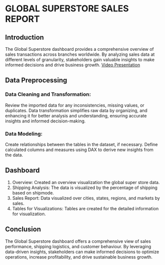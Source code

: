 # GLOBAL SUPERSTORE SALES REPORT
## Introduction

The Global Superstore dashboard provides a comprehensive overview of sales transactions across branches worldwide. By analyzing sales data at different levels of granularity, stakeholders gain valuable insights to make informed decisions and drive business growth.
[Video Presentation](https://drive.google.com/file/d/1ggvUU-PG-lPOLKhrzlYuHxuqDeo0pE5W/view?usp=drive_link)

## Data Preprocessing

### Data Cleaning and Transformation:

Review the imported data for any inconsistencies, missing values, or duplicates. 
Data transformation simplifies raw data by organizing, and enhancing it for better analysis and understanding, ensuring accurate insights and informed decision-making.

### Data Modeling:

Create relationships between the tables in the dataset, if necessary. Define calculated columns and measures using DAX to derive new insights from the data.

## Dashboard

1. Overview: Created an overview visualization the global super store data.
2. Shipping Analysis: The data is visualized by the percentage of shipping based on shipmode.
3. Sales Report: Data visualized over cities, states, regions, and markets by sales.
4. Tables for Visualizations: Tables are created for the detailed information for visualization.
   
## Conclusion
The Global Superstore dashboard offers a comprehensive view of sales performance, shipping logistics, and customer behaviour. By leveraging data-driven insights, stakeholders can make informed decisions to optimize operations, increase profitability, and drive sustainable business growth.
